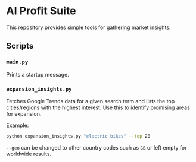 # AI Profit Suite

This repository provides simple tools for gathering market insights.

## Scripts

### `main.py`
Prints a startup message.

### `expansion_insights.py`
Fetches Google Trends data for a given search term and lists the top cities/regions with the highest interest. Use this to identify promising areas for expansion.

Example:

```bash
python expansion_insights.py "electric bikes" --top 20
```

`--geo` can be changed to other country codes such as `GB` or left empty for worldwide results.
